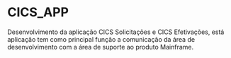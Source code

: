 # CICS_APP
Desenvolvimento da aplicação CICS Solicitações e CICS Efetivações, está aplicação tem como principal função a comunicação da área de desenvolvimento com a área de suporte ao produto Mainframe.
